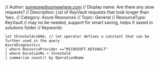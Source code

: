 // Author: someone@somewhere.com
// Display name: Are there any slow requests?
// Description: List of KeyVault requests that took longer than 1sec.
// Category: Azure Resources
// Topic: General
// ResourceType: KeyVault	// may no be needed, support for smart saving, helps if saved in solutions folder
// Keywords:

```
let threshold=1000; // let operator defines a constant that can be further used in the query
AzureDiagnostics
| where ResourceProvider =="MICROSOFT.KEYVAULT" 
| where DurationMs > threshold
| summarize count() by OperationName
```